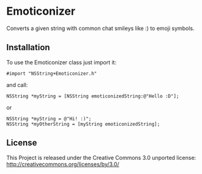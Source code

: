 Emoticonizer
============

Converts a given string with common chat smileys like :) to emoji symbols.

Installation
------------
To use the Emoticonizer class just import it:

    #import "NSString+Emoticonizer.h"

and call:

    NSString *myString = [NSString emoticonizedString:@"Hello :D"];

or

    NSString *myString = @"Hi! :)";
    NSString *myOtherString = [myString emoticonizedString];

License
-------
This Project is released under the Creative Commons 3.0 unported license: http://creativecommons.org/licenses/by/3.0/